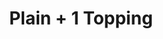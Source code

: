 ---
title: "Plain + 1 Topping"
description: ""
price_s: "10½"
price_m: "15"
price_l: "18"
price_xl: "23"
weight: "2"
hidden: true
---